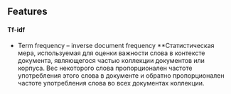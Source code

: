## Features
#### Tf-idf
* Term frequency – inverse document frequency
**Cтатистическая мера, используемая для оценки важности слова в контексте документа, являющегося частью коллекции документов или корпуса. Вес некоторого слова пропорционален частоте употребления этого слова в документе и обратно пропорционален частоте употребления слова во всех документах коллекции.
